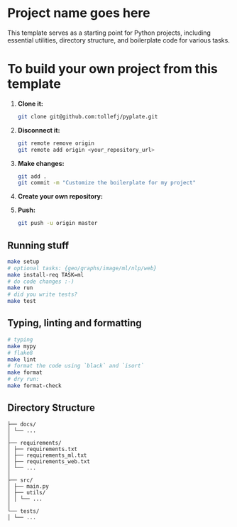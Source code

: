
# Project name goes here

This template serves as a starting point for Python projects, including essential utilities, directory structure, and boilerplate code for various tasks.

# To build your own project from this template

1. **Clone it:**

    ```bash
    git clone git@github.com:tollefj/pyplate.git
    ```

2. **Disconnect it:**

     ```bash
     git remote remove origin
     git remote add origin <your_repository_url>
     ```

3. **Make changes:**

     ```bash
     git add .
     git commit -m "Customize the boilerplate for my project"
     ```

4. **Create your own repository:**

5. **Push:**

     ```bash
     git push -u origin master
     ```

## Running stuff

```bash
make setup
# optional tasks: {geo/graphs/image/ml/nlp/web}
make install-req TASK=ml
# do code changes :-)
make run
# did you write tests?
make test
```

## Typing, linting and formatting

```bash
# typing
make mypy
# flake8
make lint
# format the code using `black` and `isort`
make format
# dry run:
make format-check
```

## Directory Structure

```text
├── docs/
│ └── ...
│
├── requirements/
│ ├── requirements.txt
│ ├── requirements_ml.txt
│ ├── requirements_web.txt
│ └── ...
│
├── src/
│ ├── main.py
│ ├── utils/
│ │ └── ...
│
└── tests/
│ └── ...
```
